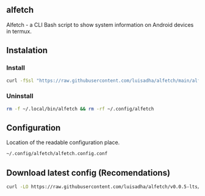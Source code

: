 ## alfetch

 Alfetch - a CLI Bash script to show system information on Android devices in termux.

## Instalation

### Install

```sh 
curl -fSsl "https://raw.githubusercontent.com/luisadha/alfetch/main/alfetch" -o ~/.local/bin/alfetch && chmod +x ~/.local/bin/alfetch
```

### Uninstall

```sh
rm -f ~/.local/bin/alfetch && rm -rf ~/.config/alfetch
```

## Configuration

Location of the readable configuration place.

```sh
~/.config/alfetch/alfetch.config.conf
```

## Download latest config (Recomendations)

```sh
curl -LO https://raw.githubusercontent.com/luisadha/alfetch/v0.0.5-lts/alfetch.config.conf
```